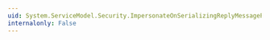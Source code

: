 ```yaml
---
uid: System.ServiceModel.Security.ImpersonateOnSerializingReplyMessageProperty.Name
internalonly: False
---
```

